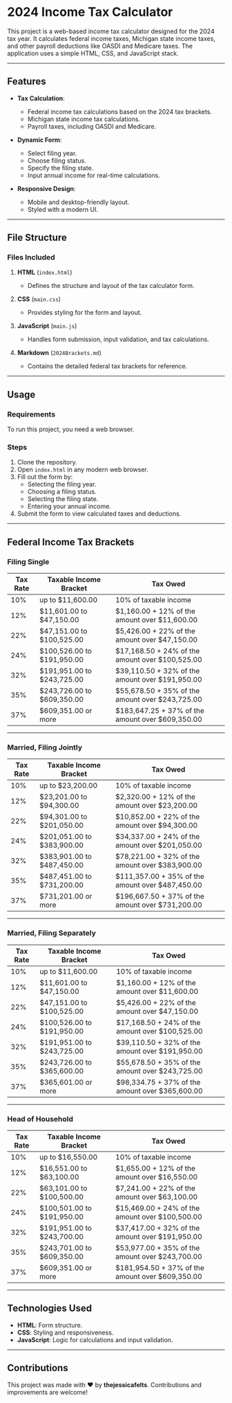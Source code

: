 # 2024 Income Tax Calculator

This project is a web-based income tax calculator designed for the 2024 tax year. It calculates federal income taxes, Michigan state income taxes, and other payroll deductions like OASDI and Medicare taxes. The application uses a simple HTML, CSS, and JavaScript stack.

---

## Features

- **Tax Calculation**:
  - Federal income tax calculations based on the 2024 tax brackets.
  - Michigan state income tax calculations.
  - Payroll taxes, including OASDI and Medicare.

- **Dynamic Form**:
  - Select filing year.
  - Choose filing status.
  - Specify the filing state.
  - Input annual income for real-time calculations.

- **Responsive Design**:
  - Mobile and desktop-friendly layout.
  - Styled with a modern UI.

---

## File Structure

### Files Included

1. **HTML** (`index.html`)
   - Defines the structure and layout of the tax calculator form.

2. **CSS** (`main.css`)
   - Provides styling for the form and layout.

3. **JavaScript** (`main.js`)
   - Handles form submission, input validation, and tax calculations.

4. **Markdown** (`2024Brackets.md`)
   - Contains the detailed federal tax brackets for reference.

---

## Usage

### Requirements
To run this project, you need a web browser.

### Steps
1. Clone the repository.
2. Open `index.html` in any modern web browser.
3. Fill out the form by:
   - Selecting the filing year.
   - Choosing a filing status.
   - Selecting the filing state.
   - Entering your annual income.
4. Submit the form to view calculated taxes and deductions.

---

## Federal Income Tax Brackets

### Filing Single

| Tax Rate | Taxable Income Bracket        | Tax Owed                                                |
|----------|-------------------------------|--------------------------------------------------------|
| 10%      | up to $11,600.00              | 10% of taxable income                                  |
| 12%      | $11,601.00 to $47,150.00      | $1,160.00 + 12% of the amount over $11,600.00         |
| 22%      | $47,151.00 to $100,525.00     | $5,426.00 + 22% of the amount over $47,150.00         |
| 24%      | $100,526.00 to $191,950.00    | $17,168.50 + 24% of the amount over $100,525.00       |
| 32%      | $191,951.00 to $243,725.00    | $39,110.50 + 32% of the amount over $191,950.00       |
| 35%      | $243,726.00 to $609,350.00    | $55,678.50 + 35% of the amount over $243,725.00       |
| 37%      | $609,351.00 or more           | $183,647.25 + 37% of the amount over $609,350.00      |

---

### Married, Filing Jointly

| Tax Rate | Taxable Income Bracket        | Tax Owed                                                |
|----------|-------------------------------|--------------------------------------------------------|
| 10%      | up to $23,200.00              | 10% of taxable income                                  |
| 12%      | $23,201.00 to $94,300.00      | $2,320.00 + 12% of the amount over $23,200.00         |
| 22%      | $94,301.00 to $201,050.00     | $10,852.00 + 22% of the amount over $94,300.00        |
| 24%      | $201,051.00 to $383,900.00    | $34,337.00 + 24% of the amount over $201,050.00       |
| 32%      | $383,901.00 to $487,450.00    | $78,221.00 + 32% of the amount over $383,900.00       |
| 35%      | $487,451.00 to $731,200.00    | $111,357.00 + 35% of the amount over $487,450.00      |
| 37%      | $731,201.00 or more           | $196,667.50 + 37% of the amount over $731,200.00      |

---

### Married, Filing Separately

| Tax Rate | Taxable Income Bracket        | Tax Owed                                                |
|----------|-------------------------------|--------------------------------------------------------|
| 10%      | up to $11,600.00              | 10% of taxable income                                  |
| 12%      | $11,601.00 to $47,150.00      | $1,160.00 + 12% of the amount over $11,600.00         |
| 22%      | $47,151.00 to $100,525.00     | $5,426.00 + 22% of the amount over $47,150.00         |
| 24%      | $100,526.00 to $191,950.00    | $17,168.50 + 24% of the amount over $100,525.00       |
| 32%      | $191,951.00 to $243,725.00    | $39,110.50 + 32% of the amount over $191,950.00       |
| 35%      | $243,726.00 to $365,600.00    | $55,678.50 + 35% of the amount over $243,725.00       |
| 37%      | $365,601.00 or more           | $98,334.75 + 37% of the amount over $365,600.00       |

---

### Head of Household

| Tax Rate | Taxable Income Bracket        | Tax Owed                                                |
|----------|-------------------------------|--------------------------------------------------------|
| 10%      | up to $16,550.00              | 10% of taxable income                                  |
| 12%      | $16,551.00 to $63,100.00      | $1,655.00 + 12% of the amount over $16,550.00         |
| 22%      | $63,101.00 to $100,500.00     | $7,241.00 + 22% of the amount over $63,100.00         |
| 24%      | $100,501.00 to $191,950.00    | $15,469.00 + 24% of the amount over $100,500.00       |
| 32%      | $191,951.00 to $243,700.00    | $37,417.00 + 32% of the amount over $191,950.00       |
| 35%      | $243,701.00 to $609,350.00    | $53,977.00 + 35% of the amount over $243,700.00       |
| 37%      | $609,351.00 or more           | $181,954.50 + 37% of the amount over $609,350.00      |

---

## Technologies Used

- **HTML**: Form structure.
- **CSS**: Styling and responsiveness.
- **JavaScript**: Logic for calculations and input validation.

---

## Contributions

This project was made with ❤️ by **thejessicafelts**. Contributions and improvements are welcome!

